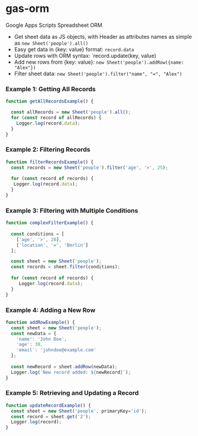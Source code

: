 # gas-orm

Google Apps Scripts Spreadsheet ORM 

- Get sheet data as JS objects, with Header as attributes names as simple as `new Sheet('people').all()`
- Easy get data in {key: value} format: `record.data`
- Update rows with ORM syntax: `record.update(key, value)
- Add new rows from {key: value}: `new Sheet('people').addRow({name: "Alex"})`
- Filter sheet data: `new Sheet('people').filter("name", "=", "Alex")`

### Example 1: Getting All Records

```javascript
function getAllRecordsExample() {

  const allRecords = new Sheet('people').all();
  for (const record of allRecords) {
    Logger.log(record.data);
  }
}
```

### Example 2: Filtering Records

```javascript
function filterRecordsExample() {
  const records = new Sheet('people').filter('age', '>', 25); 
  
  for (const record of records) {
   Logger.log(record.data);
  }
}
```

### Example 3: Filtering with Multiple Conditions

```javascript
function complexFilterExample() {
  
  const conditions = [
    ['age', '>', 20],
    ['location', '=', 'Berlin']
  ];

  const sheet = new Sheet('people');
  const records = sheet.filter(conditions);
  
  for (const record of records) {
     Logger.log(record.data);
  }
}
```

### Example 4: Adding a New Row

```javascript
function addRowExample() {
  const sheet = new Sheet('people');
  const newData = {
    'name': 'John Doe',
    'age': 30,
    'email': 'johndoe@example.com'
  };
  
  const newRecord = sheet.addRow(newData);
  Logger.log(`New record added: ${newRecord}`);
}
```


### Example 5: Retrieving and Updating a Record

```javascript
function updateRecordExample() {
  const sheet = new Sheet('people', primaryKey='id'); 
  const record = sheet.get('2'); 
  Logger.log(record);
}






